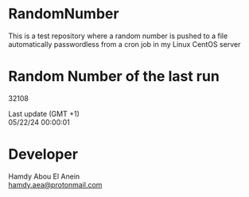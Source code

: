 # RandomNumber    
This is a test repository where a random number is pushed to a file automatically passwordless from a cron job in my Linux CentOS server    
# Random Number of the last run   
32108
      
Last update (GMT +1)    
05/22/24 00:00:01
# Developer    
Hamdy Abou El Anein   
hamdy.aea@protonmail.com
